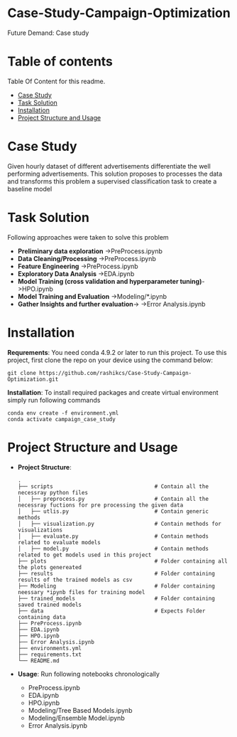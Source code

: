 # Case-Study-Campaign-Optimization
Future Demand: Case study


# Table of contents

Table Of Content for this readme.

- [Case Study](#case-study)
- [Task Solution](#task-solution)
- [Installation](#installation)
- [Project Structure and Usage](#project-structure-and-usage)

# Case Study
Given hourly dataset of different advertisements differentiate the well performing advertisements. 
This solution proposes to processes the data and transforms this problem a supervised classification task to create a baseline model

# Task Solution
  Following approaches were taken to solve this problem

  - **Preliminary data exploration** ->PreProcess.ipynb
  - **Data Cleaning/Processing** ->PreProcess.ipynb
  - **Feature Engineering** ->PreProcess.ipynb
  - **Exploratory Data Analysis** ->EDA.ipynb
  - **Model Training (cross validation and hyperparameter tuning)**->HPO.ipynb
  - **Model Training and Evaluation** ->Modeling/*.ipynb
  - **Gather Insights and further evaluation**-> ->Error Analysis.ipynb

# Installation

  **Requrements**: You need conda 4.9.2 or later to run this project. To use this project, first clone the repo on your device using the command below:
  ```
  git clone https://github.com/rashikcs/Case-Study-Campaign-Optimization.git
  ```
 
  **Installation**: To install required packages and create virtual environment simply run following commands
  ```
  conda env create -f environment.yml
  conda activate campaign_case_study
  ```
  
# Project Structure and Usage
  - **Project Structure**:

        .
        ├── scripts                                # Contain all the necessray python files
        │   ├── preprocess.py                      # Contain all the necessray fuctions for pre processing the given data
        │   ├── utlis.py                           # Contain generic methods
        │   ├── visualization.py                   # Contain methods for visualizations
        │   ├── evaluate.py                        # Contain methods related to evaluate models
        │   ├── model.py                           # Contain methods related to get models used in this project
        ├── plots                                  # Folder containing all the plots genereated
        ├── results                                # Folder containing results of the trained models as csv
        ├── Modeling                               # Folder containing neessary *ipynb files for training model
        ├── trained_models                         # Folder containing saved trained models
        ├── data                                   # Expects Folder containing data
        ├── PreProcess.ipynb
        ├── EDA.ipynb
        ├── HPO.ipynb
        ├── Error Analysis.ipynb    
        ├── environments.yml                             
        ├── requirements.txt
        └── README.md
  - **Usage**: Run following notebooks chronologically    

    - PreProcess.ipynb
    - EDA.ipynb
    - HPO.ipynb
    - Modeling/Tree Based Models.ipynb
    - Modeling/Ensemble Model.ipynb
    - Error Analysis.ipynb